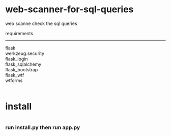 # web-scanner-for-sql-queries
web scanne check the sql queries

requirements 
_______________________________________
flask <br>
werkzeug.security <br>
flask_login <br>
flask_sqlalchemy <br>
flask_bootstrap <br>
flask_wtf <br>
wtforms
<br><br>
<h1>install<h1>
  <h3>run install.py then run app.py<h3>
